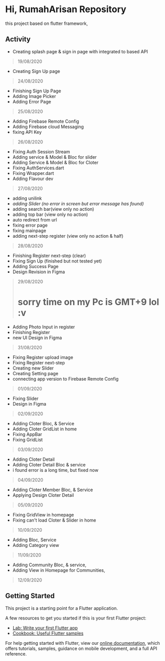 # Hi, RumahArisan Repository
this project based on flutter framework, 

## Activity

- Creating splash page & sign in page with integrated to based API
> 19/08/2020

- Creating Sign Up page 
> 24/08/2020

- Finishing Sign Up Page
- Adding Image Picker 
- Adding Error Page
> 25/08/2020

- Adding Firebase Remote Config
- Adding Firebase cloud Messaging
- fixing API Key
> 26/08/2020

- Fixing Auth Session Stream
- Adding service & Model & Bloc for slider
- Adding Service & Model & Bloc for Cloter
- Fixing AuthServices.dart
- Fixing Wrapper.dart
- Adding Flavour dev
> 27/08/2020

- adding unilink
- *adding Slider (no error in screen but error message has found)*
- adding search bar(view only no action)
- adding top bar (view only no action)
- auto redirect from url
- fixing error page
- fixing mainpage
- adding next-step register (view only no action & half)
> 28/08/2020

- Finishing Register next-step (clear)
- Fixing Sign Up (finished but not tested yet)
- Adding Success Page
- Design Revision in Figma 
> 29/08/2020
># sorry time on my Pc is GMT+9 lol :v

- Adding Photo Input in register
- Finishing Register
- new UI Design in Figma
> 31/08/2020

- Fixing Register upload image
- Fixing Register next-step
- Creating new Slider
- Creating Setting page
- connecting app version to Firebase Remote Config
> 01/09/2020 

- Fixing Slider
- Design in Figma
> 02/09/2020

- Adding Cloter Bloc, & Service
- Adding Cloter GridList in home
- Fixing AppBar
- Fixing GridList
> 03/09/2020

- Adding Cloter Detail
- Adding Cloter Detail Bloc & service
- i found error is a long time, but fixed now
> 04/09/2020

- Adding Cloter Member Bloc, & Service
- Applying Design Cloter Detail
> 05/09/2020

- Fixing GridView in homepage
- Fixing can't load Cloter & Slider in home
> 10/09/2020

- Adding Bloc, Service
- Adding Category view
> 11/09/2020

- Adding Community Bloc, & service,
- Adding View in Homepage for Communities,
> 12/09/2020



## Getting Started

This project is a starting point for a Flutter application.

A few resources to get you started if this is your first Flutter project:

- [Lab: Write your first Flutter app](https://flutter.dev/docs/get-started/codelab)
- [Cookbook: Useful Flutter samples](https://flutter.dev/docs/cookbook)

For help getting started with Flutter, view our
[online documentation](https://flutter.dev/docs), which offers tutorials,
samples, guidance on mobile development, and a full API reference.
